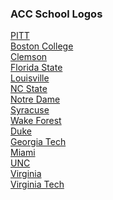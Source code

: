### ACC School Logos

[PITT]()<br>
[Boston College]()<br>
[Clemson]()<br>
[Florida State]()<br>
[Louisville]()<br>
[NC State]()<br>
[Notre Dame]()<br>
[Syracuse]()<br>
[Wake Forest]()<br>
[Duke]()<br>
[Georgia Tech]()<br>
[Miami]()<br>
[UNC]()<br>
[Virginia]()<br>
[Virginia Tech]()<br>
